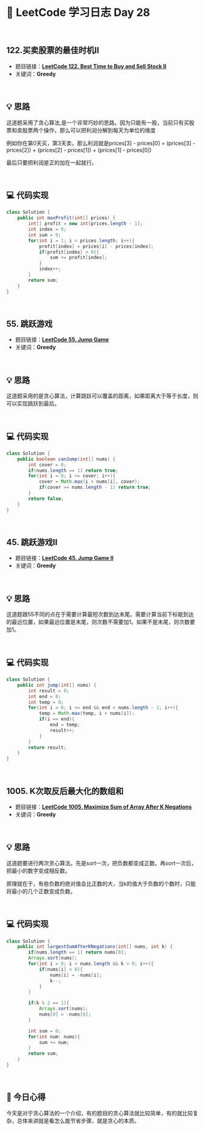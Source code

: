# 📝 LeetCode 学习日志 Day 28

<br>

## 122.买卖股票的最佳时机II
- 题目链接：[**LeetCode 122. Best Time to Buy and Sell Stock II**](https://leetcode.com/problems/best-time-to-buy-and-sell-stock-ii/)
- 关键词：**Greedy**  

<br>

## 💡 思路
这道题采用了贪心算法,是一个非常巧妙的思路。因为只能有一股，当前只有买股票和卖股票两个操作，那么可以把利润分解到每天为单位的维度

例如你在第0天买，第3天卖，那么利润就是prices[3] - prices[0] = (prices[3] - prices[2]) + (prices[2] - prices[1]) + (prices[1] - prices[0])

最后只要把利润是正的加在一起就行。


<br>

## 💻 代码实现
```java
class Solution {
    public int maxProfit(int[] prices) {
        int[] profit = new int[prices.length - 1];
        int index = 0;
        int sum = 0;
        for(int i = 1; i < prices.length; i++){
            profit[index] = prices[i] - prices[index];
            if(profit[index] > 0){
                sum += profit[index];
            }
            index++;
        }
        return sum;
    }
}
```

<br>

## 55. 跳跃游戏
- 题目链接：[**LeetCode 55. Jump Game**](https://leetcode.com/problems/jump-game/)
- 关键词：**Greedy**

<br>

## 💡 思路
这道题采用的是贪心算法，计算跳跃可以覆盖的距离，如果距离大于等于长度，则可以实现跳跃到最后。


<br>

## 💻 代码实现
```java
class Solution {
    public boolean canJump(int[] nums) {
        int cover = 0;
        if(nums.length == 1) return true;
        for(int i = 0; i <= cover; i++){
            cover = Math.max(i + nums[i], cover);
            if(cover >= nums.length - 1) return true;
        }
        return false;
    }
}
```

<br>

## 45. 跳跃游戏II
- 题目链接：[**LeetCode 45. Jump Game II**](https://leetcode.com/problems/jump-game-ii/)
- 关键词：**Greedy**

<br>

## 💡 思路
这道题跟55不同的点在于需要计算最短次数到达末尾。需要计算当前下标能到达的最远位置，如果最远位置是末尾，则次数不需要加1。如果不是末尾，则次数要加1。

<br>

## 💻 代码实现
```java
class Solution {
    public int jump(int[] nums) {
        int result = 0;
        int end = 0;
        int temp = 0;
        for(int i = 0; i <= end && end < nums.length - 1; i++){
            temp = Math.max(temp, i + nums[i]);
            if(i == end){
                end = temp;
                result++;
            }
        }
        return result;
    }
}
```

<br>

## 1005. K次取反后最大化的数组和
- 题目链接：[**LeetCode 1005. Maximize Sum of Array After K Negations**](https://leetcode.com/problems/maximize-sum-of-array-after-k-negations/)
- 关键词：**Greedy**

<br>

## 💡 思路
这道题要进行两次贪心算法。先是sort一次，把负数都变成正数。再sort一次后，把最小的数字变成相反数。

原理就在于，有些负数的绝对值会比正数的大，当k的值大于负数的个数时，只能将最小的几个正数变成负数。




<br>

## 💻 代码实现
```java
class Solution {
    public int largestSumAfterKNegations(int[] nums, int k) {
        if(nums.length == 1) return nums[0];
        Arrays.sort(nums);
        for(int i = 0; i < nums.length && k > 0; i++){
            if(nums[i] < 0){
                nums[i] = -nums[i];
                k--;
            }
        }

        if(k % 2 == 1){
            Arrays.sort(nums);
            nums[0] = -nums[0];
        }

        int sum = 0;
        for(int num: nums){
            sum += num;
        }
        return sum;
    }
}
```

<br>

## 📝 今日心得
今天是对于贪心算法的一个介绍，有的题目的贪心算法就比较简单，有的就比较复杂，总体来讲就是看怎么能节省步骤，就是贪心的本质。